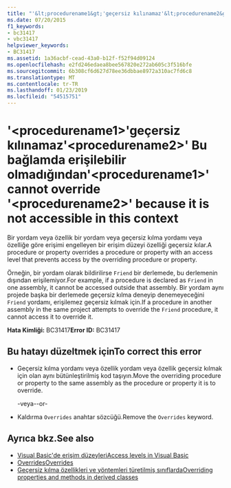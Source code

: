 ```yaml
---
title: "'&lt;procedurename1&gt;'geçersiz kılınamaz'&lt;procedurename2&gt;' Bu bağlamda erişilebilir olmadığından"
ms.date: 07/20/2015
f1_keywords:
- bc31417
- vbc31417
helpviewer_keywords:
- BC31417
ms.assetid: 1a36acbf-cead-43a0-b12f-f52f94d09124
ms.openlocfilehash: e2fd246edaea8bee567820e272ab605c3f516bfe
ms.sourcegitcommit: 6b308cf6d627d78ee36dbbae8972a310ac7fd6c8
ms.translationtype: MT
ms.contentlocale: tr-TR
ms.lasthandoff: 01/23/2019
ms.locfileid: "54515751"
---
```

# <a name="ltprocedurename1gt-cannot-override-ltprocedurename2gt-because-it-is-not-accessible-in-this-context"></a><span data-ttu-id="72846-102">'&lt;procedurename1&gt;'geçersiz kılınamaz'&lt;procedurename2&gt;' Bu bağlamda erişilebilir olmadığından</span><span class="sxs-lookup"><span data-stu-id="72846-102">'&lt;procedurename1&gt;' cannot override '&lt;procedurename2&gt;' because it is not accessible in this context</span></span>
<span data-ttu-id="72846-103">Bir yordam veya özellik bir yordam veya geçersiz kılma yordamı veya özelliğe göre erişimi engelleyen bir erişim düzeyi özelliği geçersiz kılar.</span><span class="sxs-lookup"><span data-stu-id="72846-103">A procedure or property overrides a procedure or property with an access level that prevents access by the overriding procedure or property.</span></span>  
  
 <span data-ttu-id="72846-104">Örneğin, bir yordam olarak bildirilirse `Friend` bir derlemede, bu derlemenin dışından erişilemiyor.</span><span class="sxs-lookup"><span data-stu-id="72846-104">For example, if a procedure is declared as `Friend` in one assembly, it cannot be accessed outside that assembly.</span></span> <span data-ttu-id="72846-105">Bir yordam aynı projede başka bir derlemede geçersiz kılma deneyip denemeyeceğini `Friend` yordamı, erişilemez geçersiz kılmak için.</span><span class="sxs-lookup"><span data-stu-id="72846-105">If a procedure in another assembly in the same project attempts to override the `Friend` procedure, it cannot access it to override it.</span></span>  
  
 <span data-ttu-id="72846-106">**Hata Kimliği:** BC31417</span><span class="sxs-lookup"><span data-stu-id="72846-106">**Error ID:** BC31417</span></span>  
  
## <a name="to-correct-this-error"></a><span data-ttu-id="72846-107">Bu hatayı düzeltmek için</span><span class="sxs-lookup"><span data-stu-id="72846-107">To correct this error</span></span>  
  
-   <span data-ttu-id="72846-108">Geçersiz kılma yordamı veya özellik yordam veya özellik geçersiz kılmak için olan aynı bütünleştirilmiş kod taşıyın.</span><span class="sxs-lookup"><span data-stu-id="72846-108">Move the overriding procedure or property to the same assembly as the procedure or property it is to override.</span></span>  
  
     <span data-ttu-id="72846-109">-veya-</span><span class="sxs-lookup"><span data-stu-id="72846-109">-or-</span></span>  
  
-   <span data-ttu-id="72846-110">Kaldırma `Overrides` anahtar sözcüğü.</span><span class="sxs-lookup"><span data-stu-id="72846-110">Remove the `Overrides` keyword.</span></span>  
  
## <a name="see-also"></a><span data-ttu-id="72846-111">Ayrıca bkz.</span><span class="sxs-lookup"><span data-stu-id="72846-111">See also</span></span>
- [<span data-ttu-id="72846-112">Visual Basic'de erişim düzeyleri</span><span class="sxs-lookup"><span data-stu-id="72846-112">Access levels in Visual Basic</span></span>](../../visual-basic/programming-guide/language-features/declared-elements/access-levels.md)
- [<span data-ttu-id="72846-113">Overrides</span><span class="sxs-lookup"><span data-stu-id="72846-113">Overrides</span></span>](../../visual-basic/language-reference/modifiers/overrides.md)
- [<span data-ttu-id="72846-114">Geçersiz kılma özellikleri ve yöntemleri türetilmiş sınıflarda</span><span class="sxs-lookup"><span data-stu-id="72846-114">Overriding properties and methods in derived classes</span></span>](~/docs/visual-basic/programming-guide/language-features/objects-and-classes/inheritance-basics.md#overriding-properties-and-methods-in-derived-classes)
